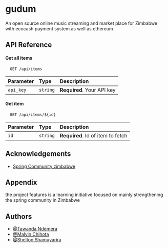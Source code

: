 
# gudum

An open source online music streaming and market place for Zimbabwe with ecocash payment system as well as ethereum
## API Reference

#### Get all items

```http
  GET /api/items
```

| Parameter | Type     | Description                |
| :-------- | :------- | :------------------------- |
| `api_key` | `string` | **Required**. Your API key |

#### Get item

```http
  GET /api/items/${id}
```

| Parameter | Type     | Description                       |
| :-------- | :------- | :-------------------------------- |
| `id`      | `string` | **Required**. Id of item to fetch |




## Acknowledgements

 - [Spring Community zimbabwe](https://chat.whatsapp.com/BRfnZlbuu5CLvJTwwrvBbm)
 
## Appendix

the project features is a learning initiative focused on mainly strengthening the spring community in Zimbabwe


## Authors

- [@Tawanda Ndemera](https://www.github.com/fraud47)
- [@Malvin Chihota](https://www.github.com/malvin_zw)
- [@Shelton Shamuyarira](https://www.github.com/sheltshamu)



